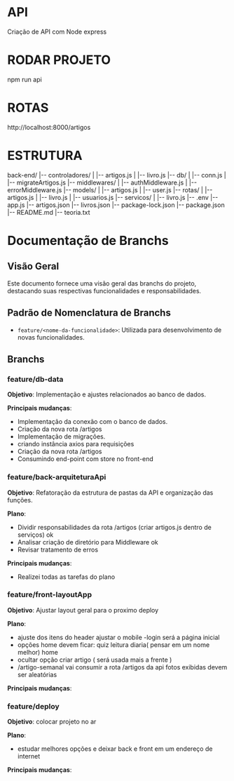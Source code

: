 # API

Criação de API com Node express

# RODAR PROJETO

npm run api

# ROTAS

http://localhost:8000/artigos

# ESTRUTURA

back-end/
|-- controladores/
| |-- artigos.js
| |-- livro.js
|-- db/
| |-- conn.js
| |-- migrateArtigos.js
|-- middlewares/
| |-- authMiddleware.js
| |-- errorMiddleware.js
|-- models/
| |-- artigos.js
| |-- user.js
|-- rotas/
| |-- artigos.js
| |-- livro.js
| |-- usuarios.js
|-- servicos/
| |-- livro.js
|-- .env
|-- app.js
|-- artigos.json
|-- livros.json
|-- package-lock.json
|-- package.json
|-- README.md
|-- teoria.txt

# Documentação de Branchs

## Visão Geral

Este documento fornece uma visão geral das branchs do projeto, destacando suas respectivas funcionalidades e responsabilidades.

## Padrão de Nomenclatura de Branchs

- `feature/<nome-da-funcionalidade>`: Utilizada para desenvolvimento de novas funcionalidades.

## Branchs

### feature/db-data

**Objetivo**: Implementação e ajustes relacionados ao banco de dados.

**Principais mudanças**:

- Implementação da conexão com o banco de dados.
- Criação da nova rota /artigos
- Implementação de migrações.
- criando instância axios para requisições
- Criação da nova rota /artigos
- Consumindo end-point com store no front-end

### feature/back-arquiteturaApi

**Objetivo**: Refatoração da estrutura de pastas da API e organização das funções.

**Plano**:

- Dividir responsabilidades da rota /artigos (criar artigos.js dentro de serviços) ok
- Analisar criação de diretório para Middleware ok
- Revisar tratamento de erros

**Principais mudanças**:

- Realizei todas as tarefas do plano

### feature/front-layoutApp

**Objetivo**: Ajustar layout geral para o proximo deploy

**Plano**:

- ajuste dos itens do header
  ajustar o mobile
  -login será a página inicial
- opções home devem ficar:
  quiz
  leitura diaria( pensar em um nome melhor)
  home
- ocultar opção criar artigo ( será usada mais a frente )
- /artigo-semanal
  vai consumir a rota /artigos da api
  fotos exibidas devem ser aleatórias

**Principais mudanças**:

### feature/deploy

**Objetivo**: colocar projeto no ar

**Plano**:

- estudar melhores opções e deixar back e front em um endereço de internet

**Principais mudanças**:
